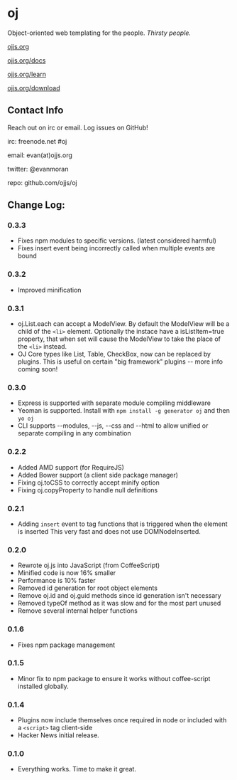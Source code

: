 
oj
================================================================================

Object-oriented web templating for the people. *Thirsty people.*

[ojjs.org](http://ojjs.org)

[ojjs.org/docs](http://ojjs.org/docs)

[ojjs.org/learn](http://ojjs.org/learn)

[ojjs.org/download](http://ojjs.org/download)

Contact Info
--------------------------------------------------------------------------------

Reach out on irc or email. Log issues on GitHub!

irc: freenode.net #oj

email: evan(at)ojjs.org

twitter: @evanmoran

repo: github.com/ojjs/oj

Change Log:
--------------------------------------------------------------------------------

### 0.3.3
* Fixes npm modules to specific versions. (latest considered harmful)
* Fixes insert event being incorrectly called when multiple events are bound

### 0.3.2
* Improved minification

### 0.3.1
* oj.List.each can accept a ModelView. By default the ModelView will be a child of the `<li>` element. Optionally the instace have a isListItem=true property, that when set will cause the ModelView to take the place of the `<li>` instead.
* OJ Core types like List, Table, CheckBox, now can be replaced by plugins. This is useful on certain "big framework" plugins -- more info coming soon!

### 0.3.0
* Express is supported with separate module compiling middleware
* Yeoman is supported. Install with `npm install -g generator oj` and then `yo oj`
* CLI supports --modules, --js, --css and --html to allow unified or separate compiling in any combination

### 0.2.2

* Added AMD support (for RequireJS)
* Added Bower support (a client side package manager)
* Fixing oj.toCSS to correctly accept minify option
* Fixing oj.copyProperty to handle null definitions

### 0.2.1

* Adding `insert` event to tag functions that is triggered when the element is inserted
  This very fast and does not use DOMNodeInserted.

### 0.2.0

* Rewrote oj.js into JavaScript (from CoffeeScript)
* Minified code is now 16% smaller
* Performance is 10% faster
* Removed id generation for root object elements
* Remove oj.id and oj.guid methods since id generation isn't necessary
* Removed typeOf method as it was slow and for the most part unused
* Remove several internal helper functions

### 0.1.6

* Fixes npm package management

### 0.1.5

* Minor fix to npm package to ensure it works without coffee-script installed globally.

### 0.1.4

* Plugins now include themselves once required in node or included with a `<script>` tag client-side
* Hacker News initial release.

### 0.1.0

* Everything works. Time to make it great.





